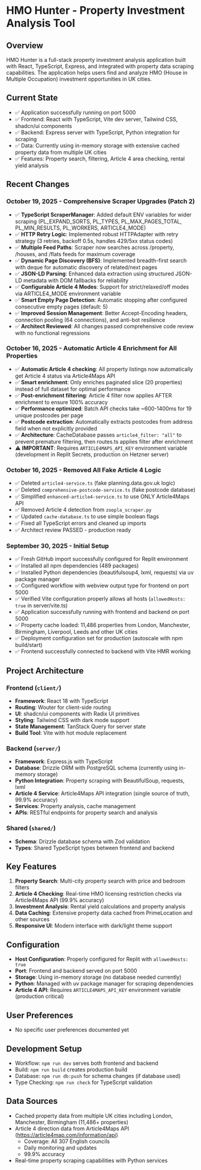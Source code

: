 # HMO Hunter - Property Investment Analysis Tool

## Overview
HMO Hunter is a full-stack property investment analysis application built with React, TypeScript, Express, and integrated with property data scraping capabilities. The application helps users find and analyze HMO (House in Multiple Occupation) investment opportunities in UK cities.

## Current State
- ✅ Application successfully running on port 5000
- ✅ Frontend: React with TypeScript, Vite dev server, Tailwind CSS, shadcn/ui components
- ✅ Backend: Express server with TypeScript, Python integration for scraping
- ✅ Data: Currently using in-memory storage with extensive cached property data from multiple UK cities
- ✅ Features: Property search, filtering, Article 4 area checking, rental yield analysis

## Recent Changes

### October 19, 2025 - Comprehensive Scraper Upgrades (Patch 2)
- ✅ **TypeScript ScraperManager**: Added default ENV variables for wider scraping (PL_EXPAND_SORTS, PL_TYPES, PL_MAX_PAGES_TOTAL, PL_MIN_RESULTS, PL_WORKERS, ARTICLE4_MODE)
- ✅ **HTTP Retry Logic**: Implemented robust HTTPAdapter with retry strategy (3 retries, backoff 0.5s, handles 429/5xx status codes)
- ✅ **Multiple Feed Paths**: Scraper now searches across /property, /houses, and /flats feeds for maximum coverage
- ✅ **Dynamic Page Discovery (BFS)**: Implemented breadth-first search with deque for automatic discovery of related/next pages
- ✅ **JSON-LD Parsing**: Enhanced data extraction using structured JSON-LD metadata with DOM fallbacks for reliability
- ✅ **Configurable Article 4 Modes**: Support for strict/relaxed/off modes via ARTICLE4_MODE environment variable
- ✅ **Smart Empty Page Detection**: Automatic stopping after configured consecutive empty pages (default: 5)
- ✅ **Improved Session Management**: Better Accept-Encoding headers, connection pooling (64 connections), and anti-bot resilience
- ✅ **Architect Reviewed**: All changes passed comprehensive code review with no functional regressions

### October 16, 2025 - Automatic Article 4 Enrichment for All Properties
- ✅ **Automatic Article 4 checking**: All property listings now automatically get Article 4 status via Article4Maps API
- ✅ **Smart enrichment**: Only enriches paginated slice (20 properties) instead of full dataset for optimal performance
- ✅ **Post-enrichment filtering**: Article 4 filter now applies AFTER enrichment to ensure 100% accuracy
- ✅ **Performance optimized**: Batch API checks take ~600-1400ms for 19 unique postcodes per page
- ✅ **Postcode extraction**: Automatically extracts postcodes from address field when not explicitly provided
- ✅ **Architecture**: CacheDatabase passes `article4_filter: "all"` to prevent premature filtering, then routes.ts applies filter after enrichment
- ⚠️ **IMPORTANT**: Requires `ARTICLE4MAPS_API_KEY` environment variable (development in Replit Secrets, production on Hetzner server)

### October 16, 2025 - Removed All Fake Article 4 Logic
- ✅ Deleted `article4-service.ts` (fake planning.data.gov.uk logic)
- ✅ Deleted `comprehensive-postcode-service.ts` (fake postcode database)
- ✅ Simplified `enhanced-article4-service.ts` to use ONLY Article4Maps API
- ✅ Removed Article 4 detection from `zoopla_scraper.py`
- ✅ Updated `cache-database.ts` to use simple boolean flags
- ✅ Fixed all TypeScript errors and cleaned up imports
- ✅ Architect review PASSED - production ready

### September 30, 2025 - Initial Setup
- ✅ Fresh GitHub import successfully configured for Replit environment
- ✅ Installed all npm dependencies (489 packages)
- ✅ Installed Python dependencies (beautifulsoup4, lxml, requests) via uv package manager
- ✅ Configured workflow with webview output type for frontend on port 5000
- ✅ Verified Vite configuration properly allows all hosts (`allowedHosts: true` in server/vite.ts)
- ✅ Application successfully running with frontend and backend on port 5000
- ✅ Property cache loaded: 11,486 properties from London, Manchester, Birmingham, Liverpool, Leeds and other UK cities
- ✅ Deployment configuration set for production (autoscale with npm build/start)
- ✅ Frontend successfully connected to backend with Vite HMR working

## Project Architecture
### Frontend (`client/`)
- **Framework**: React 18 with TypeScript
- **Routing**: Wouter for client-side routing
- **UI**: shadcn/ui components with Radix UI primitives
- **Styling**: Tailwind CSS with dark mode support
- **State Management**: TanStack Query for server state
- **Build Tool**: Vite with hot module replacement

### Backend (`server/`)
- **Framework**: Express.js with TypeScript
- **Database**: Drizzle ORM with PostgreSQL schema (currently using in-memory storage)
- **Python Integration**: Property scraping with BeautifulSoup, requests, lxml
- **Article 4 Service**: Article4Maps API integration (single source of truth, 99.9% accuracy)
- **Services**: Property analysis, cache management
- **APIs**: RESTful endpoints for property search and analysis

### Shared (`shared/`)
- **Schema**: Drizzle database schema with Zod validation
- **Types**: Shared TypeScript types between frontend and backend

## Key Features
1. **Property Search**: Multi-city property search with price and bedroom filters
2. **Article 4 Checking**: Real-time HMO licensing restriction checks via Article4Maps API (99.9% accuracy)
3. **Investment Analysis**: Rental yield calculations and property analysis
4. **Data Caching**: Extensive property data cached from PrimeLocation and other sources
5. **Responsive UI**: Modern interface with dark/light theme support

## Configuration
- **Host Configuration**: Properly configured for Replit with `allowedHosts: true`
- **Port**: Frontend and backend served on port 5000
- **Storage**: Using in-memory storage (no database needed currently)
- **Python**: Managed with uv package manager for scraping dependencies
- **Article 4 API**: Requires `ARTICLE4MAPS_API_KEY` environment variable (production critical)

## User Preferences
- No specific user preferences documented yet

## Development Setup
- Workflow: `npm run dev` serves both frontend and backend
- Build: `npm run build` creates production build
- Database: `npm run db:push` for schema changes (if database used)
- Type Checking: `npm run check` for TypeScript validation

## Data Sources
- Cached property data from multiple UK cities including London, Manchester, Birmingham (11,486+ properties)
- Article 4 direction data from Article4Maps API (https://article4map.com/information/api)
  - Coverage: All 307 English councils
  - Daily monitoring and updates
  - 99.9% accuracy
- Real-time property scraping capabilities with Python services